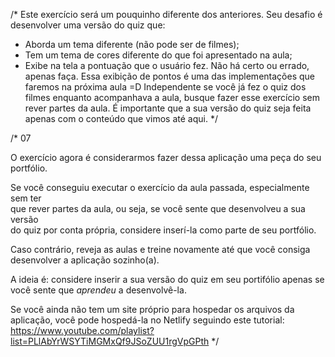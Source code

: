 /\*
Este exercício será um pouquinho diferente dos anteriores.
Seu desafio é desenvolver uma versão do quiz que:

- Aborda um tema diferente (não pode ser de filmes);
- Tem um tema de cores diferente do que foi apresentado na aula;
- Exibe na tela a pontuação que o usuário fez. Não há certo ou errado, apenas faça. Essa exibição de pontos é uma das implementações que faremos na próxima aula =D
  Independente se você já fez o quiz dos filmes enquanto acompanhava a aula, busque fazer esse exercício sem rever partes da aula.
  É importante que a sua versão do quiz seja feita apenas com o conteúdo que vimos até aqui.
  \*/

/\*
07

O exercício agora é considerarmos fazer dessa aplicação uma peça do seu
portfólio.

Se você conseguiu executar o exercício da aula passada, especialmente sem ter  
 que rever partes da aula, ou seja, se você sente que desenvolveu a sua versão  
 do quiz por conta própria, considere inserí-la como parte de seu portfólio.

Caso contrário, reveja as aulas e treine novamente até que você consiga
desenvolver a aplicação sozinho(a).

A ideia é: considere inserir a sua versão do quiz em seu portifólio apenas se
você sente que _aprendeu_ a desenvolvê-la.

Se você ainda não tem um site próprio para hospedar os arquivos da aplicação,
você pode hospedá-la no Netlify seguindo este tutorial:
https://www.youtube.com/playlist?list=PLlAbYrWSYTiMGMxQf9JSoZUU1rgVpGPth
\*/
